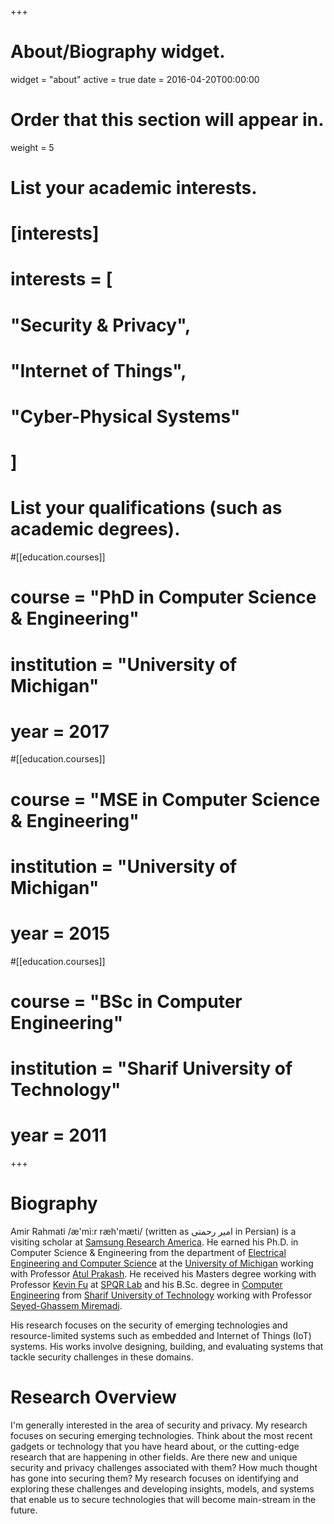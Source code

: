 +++
# About/Biography widget.
widget = "about"
active = true
date = 2016-04-20T00:00:00

# Order that this section will appear in.
weight = 5

# List your academic interests.
# [interests]
#  interests = [
#    "Security & Privacy",
#    "Internet of Things",
#    "Cyber-Physical Systems"
#  ]

# List your qualifications (such as academic degrees).
#[[education.courses]]
#  course = "PhD in Computer Science & Engineering"
#  institution = "University of Michigan"
#  year = 2017

#[[education.courses]]
#  course = "MSE in Computer Science & Engineering"
#  institution = "University of Michigan"
#  year = 2015

#[[education.courses]]
#  course = "BSc in Computer Engineering"
#  institution = "Sharif University of Technology"
#  year = 2011








+++
# Biography

 Amir Rahmati /æ'mi:r ræh'mæti/ (written as امیر رحمتی in Persian) is a visiting scholar at [Samsung Research America](https://www.sra.samsung.com/research/mobile-payments-and-security). He earned his Ph.D. in Computer Science & Engineering from the department of [Electrical Engineering and Computer Science](http://cse.umich.edu/) at the [University of Michigan](https://umich.edu) working with Professor [Atul Prakash](http://www.eecs.umich.edu/~aprakash/). He received his Masters degree  working with Professor [Kevin Fu](http://www.eecs.umich.edu/~kevinfu/) at [SPQR Lab](https://spqr.eecs.umich.edu/) and his B.Sc. degree in [Computer Engineering](http://ce.sharif.edu) from [Sharif University of Technology](http://www.sharif.ir/en/) working with Professor [Seyed-Ghassem Miremadi](http://sina.sharif.ac.ir/~miremadi/).

His research focuses on the security of emerging technologies and resource-limited systems such as embedded and Internet of Things (IoT) systems. His works involve designing, building, and evaluating systems that tackle security challenges in these domains.

# Research Overview
I'm generally interested in the area of security and privacy. My research focuses on securing emerging technologies. Think about the most recent gadgets or technology that you have heard about, or the cutting-edge research that are happening in other fields. Are there new and unique security and privacy challenges associated with them? How much thought has gone into securing them? My research focuses on identifying and exploring these challenges and developing insights, models, and systems that enable us to secure technologies that will become main-stream in the future.
